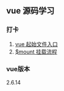 ## vue 源码学习

### 打卡

 1. [vue 起始文件入口](https://blog.csdn.net/qq_41538165/article/details/122494988?spm=1001.2014.3001.5502)
 2. [$mount 挂载流程](https://blog.csdn.net/qq_41538165/article/details/122624677?spm=1001.2014.3001.5502)

### vue版本

2.6.14
